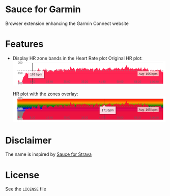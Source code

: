 # Sauce for Garmin

Browser extension enhancing the Garmin Connect website 

# Features
* Display HR zone bands in the Heart Rate plot
  Original HR plot:
  ![The original HR plot](imgs/hr-plot.png)

  HR plot with the zones overlay:
  ![HR zones overlaid on the original HR plot](imgs/hr-zones-overlay.png)

# Disclaimer
The name is inspired by [Sauce for Strava](https://saucellc.io/)

# License
See the `LICENSE` file